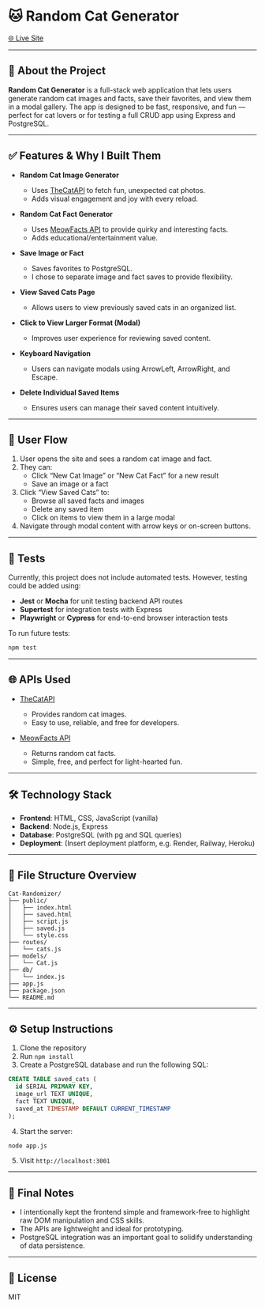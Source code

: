 # 🐱 Random Cat Generator

[🌐 Live Site](https://cat-randomizer.onrender.com) 

---

## 📖 About the Project

**Random Cat Generator** is a full-stack web application that lets users generate random cat images and facts, save their favorites, and view them in a modal gallery. The app is designed to be fast, responsive, and fun — perfect for cat lovers or for testing a full CRUD app using Express and PostgreSQL.

---

## ✅ Features & Why I Built Them

- **Random Cat Image Generator**
  - Uses [TheCatAPI](https://thecatapi.com/) to fetch fun, unexpected cat photos.
  - Adds visual engagement and joy with every reload.

- **Random Cat Fact Generator**
  - Uses [MeowFacts API](https://meowfacts.herokuapp.com/) to provide quirky and interesting facts.
  - Adds educational/entertainment value.

- **Save Image or Fact**
  - Saves favorites to PostgreSQL.
  - I chose to separate image and fact saves to provide flexibility.

- **View Saved Cats Page**
  - Allows users to view previously saved cats in an organized list.

- **Click to View Larger Format (Modal)**
  - Improves user experience for reviewing saved content.

- **Keyboard Navigation**
  - Users can navigate modals using ArrowLeft, ArrowRight, and Escape.

- **Delete Individual Saved Items**
  - Ensures users can manage their saved content intuitively.

---

## 🔄 User Flow

1. User opens the site and sees a random cat image and fact.
2. They can:
   - Click “New Cat Image” or “New Cat Fact” for a new result
   - Save an image or a fact
3. Click “View Saved Cats” to:
   - Browse all saved facts and images
   - Delete any saved item
   - Click on items to view them in a large modal
4. Navigate through modal content with arrow keys or on-screen buttons.

---

## 🧪 Tests

Currently, this project does not include automated tests. However, testing could be added using:

- **Jest** or **Mocha** for unit testing backend API routes
- **Supertest** for integration tests with Express
- **Playwright** or **Cypress** for end-to-end browser interaction tests

To run future tests:
```bash
npm test
```

---

## 🌐 APIs Used

- [TheCatAPI](https://thecatapi.com/)
  - Provides random cat images.
  - Easy to use, reliable, and free for developers.

- [MeowFacts API](https://meowfacts.herokuapp.com/)
  - Returns random cat facts.
  - Simple, free, and perfect for light-hearted fun.

---

## 🛠 Technology Stack

- **Frontend**: HTML, CSS, JavaScript (vanilla)
- **Backend**: Node.js, Express
- **Database**: PostgreSQL (with pg and SQL queries)
- **Deployment**: (Insert deployment platform, e.g. Render, Railway, Heroku)

---

## 📁 File Structure Overview

```
Cat-Randomizer/
├── public/
│   ├── index.html
│   ├── saved.html
│   ├── script.js
│   ├── saved.js
│   └── style.css
├── routes/
│   └── cats.js
├── models/
│   └── Cat.js
├── db/
│   └── index.js
├── app.js
├── package.json
└── README.md
```

---

## ⚙️ Setup Instructions

1. Clone the repository
2. Run `npm install`
3. Create a PostgreSQL database and run the following SQL:

```sql
CREATE TABLE saved_cats (
  id SERIAL PRIMARY KEY,
  image_url TEXT UNIQUE,
  fact TEXT UNIQUE,
  saved_at TIMESTAMP DEFAULT CURRENT_TIMESTAMP
);
```

4. Start the server:
```bash
node app.js
```

5. Visit `http://localhost:3001`

---

## 💬 Final Notes

- I intentionally kept the frontend simple and framework-free to highlight raw DOM manipulation and CSS skills.
- The APIs are lightweight and ideal for prototyping.
- PostgreSQL integration was an important goal to solidify understanding of data persistence.

---

## 📄 License

MIT
